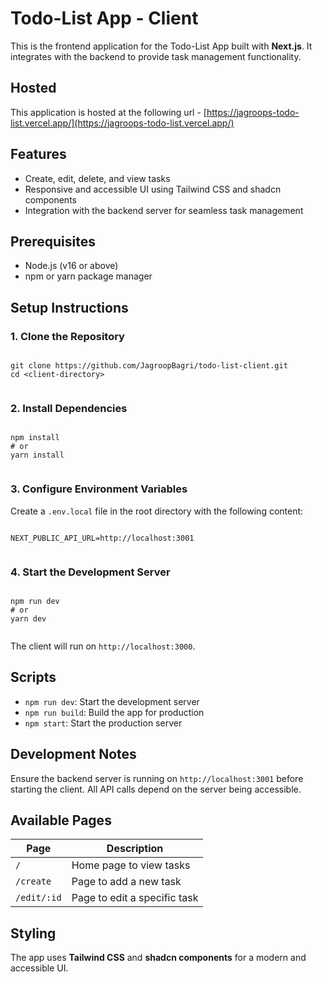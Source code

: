 # Todo-List App - Client

This is the frontend application for the Todo-List App built with **Next.js**. It integrates with the backend to provide task management functionality.

## Hosted 
This application is hosted at the following url - [https://jagroops-todo-list.vercel.app/](https://jagroops-todo-list.vercel.app/)

## Features

*   Create, edit, delete, and view tasks
*   Responsive and accessible UI using Tailwind CSS and shadcn components
*   Integration with the backend server for seamless task management

## Prerequisites

*   Node.js (v16 or above)
*   npm or yarn package manager

## Setup Instructions

### 1\. Clone the Repository

```

git clone https://github.com/JagroopBagri/todo-list-client.git
cd <client-directory>
  
```

### 2\. Install Dependencies

```

npm install
# or
yarn install
  
```

### 3\. Configure Environment Variables

Create a `.env.local` file in the root directory with the following content:

```

NEXT_PUBLIC_API_URL=http://localhost:3001
  
```

### 4\. Start the Development Server

```

npm run dev
# or
yarn dev
  
```

The client will run on `http://localhost:3000`.

## Scripts

*   `npm run dev`: Start the development server
*   `npm run build`: Build the app for production
*   `npm start`: Start the production server

## Development Notes

Ensure the backend server is running on `http://localhost:3001` before starting the client. All API calls depend on the server being accessible.

## Available Pages

| Page | Description |
| --- | --- |
| `/` | Home page to view tasks |
| `/create` | Page to add a new task |
| `/edit/:id` | Page to edit a specific task |

## Styling

The app uses **Tailwind CSS** and **shadcn components** for a modern and accessible UI.
